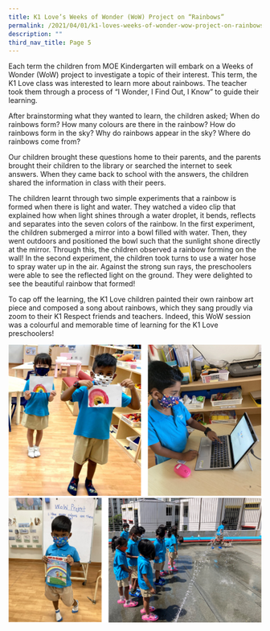 ```yaml
---
title: K1 Love’s Weeks of Wonder (WoW) Project on “Rainbows”
permalink: /2021/04/01/k1-loves-weeks-of-wonder-wow-project-on-rainbows/
description: ""
third_nav_title: Page 5
---
```

<p>Each term the children from MOE Kindergarten will embark on a Weeks of Wonder (WoW) project to investigate a topic of their interest. This term, the K1 Love class was interested to learn more about rainbows. The teacher took them through a process of &ldquo;I Wonder, I Find Out, I Know&rdquo; to guide their learning.</p>
<p>After brainstorming what they wanted to learn, the children asked; When do rainbows form? How many colours are there in the rainbow? How do rainbows form in the sky? Why do rainbows appear in the sky? Where do rainbows come from?</p>
<p>Our children brought these questions home to their parents, and the parents brought their children to the library or searched the internet to seek answers. When they came back to school with the answers, the children shared the information in class with their peers.</p>
<p>The children learnt through two simple experiments that a rainbow is formed when there is light and water. They watched a video clip that explained how when light shines through a water droplet, it bends, reflects and separates into the seven colors of the rainbow. In the first experiment, the children submerged a mirror into a bowl filled with water. Then, they went outdoors and positioned the bowl such that the sunlight shone directly at the mirror. Through this, the children observed a rainbow forming on the wall! In the second experiment, the children took turns to use a water hose to spray water up in the air. Against the strong sun rays, the preschoolers were able to see the reflected light on the ground. They were delighted to see the beautiful rainbow that formed!</p>
<p>To cap off the learning, the K1 Love children painted their own rainbow art piece and composed a song about rainbows, which they sang proudly via zoom to their K1 Respect friends and teachers. Indeed, this WoW session was a colourful and memorable time of learning for the K1 Love preschoolers!</p>
<img src="/images/k1loveweek1.png"><br>
<img src="/images/k1loveweek2.png">